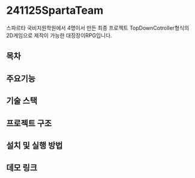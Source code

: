 # 241125SpartaTeam
 스파르타 국비지원학원에서 4명이서 만든 최종 프로젝트
 TopDownCotroller형식의 2D게임으로 제작이 가능한 대장장이RPG입니다.

## 목차

## 주요기능

## 기술 스택

## 프로젝트 구조

## 설치 및 실행 방법

## 데모 링크
